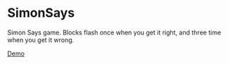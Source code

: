 SimonSays
=========

Simon Says game. Blocks flash once when you get it right, and three time when you get it wrong.

[Demo](https://cloud.githubusercontent.com/assets/5861750/4963233/7a2be47c-6701-11e4-9400-fc8c9ab251c2.gif)
